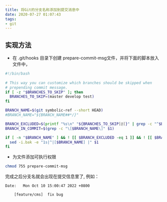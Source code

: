 ```yaml
---
title: 将Git的分支名称添加到提交消息中
date: 2020-07-27 01:07:43
tags:
- git
---
```


## 实现方法

- 在 .git/hooks 目录下创建 prepare-commit-msg文件，并将下面的脚本放入文件中，

```bash
#!/bin/bash
  
# This way you can customize which branches should be skipped when
# prepending commit message. 
if [ -z "$BRANCHES_TO_SKIP" ]; then
  BRANCHES_TO_SKIP=(master develop test)
fi

BRANCH_NAME=$(git symbolic-ref --short HEAD)
#BRANCH_NAME="${BRANCH_NAME##*/}"

BRANCH_EXCLUDED=$(printf "%s\n" "${BRANCHES_TO_SKIP[@]}" | grep -c "^$BRANCH_NAME$")
BRANCH_IN_COMMIT=$(grep -c "\[$BRANCH_NAME\]" $1)

if [ -n "$BRANCH_NAME" ] && ! [[ $BRANCH_EXCLUDED -eq 1 ]] && ! [[ $BRANCH_IN_COMMIT -ge 1 ]]; then
  sed -i.bak -e "1s|^|[$BRANCH_NAME] |" $1
fi
```

- 为文件添加可执行权限

``` bash
chmod 755 prepare-commit-msg
```

完成之后分支名就会出现在提交信息里了, 例如：

    Date:   Mon Oct 10 15:00:47 2022 +0800

        [feature/cms]  fix bug

